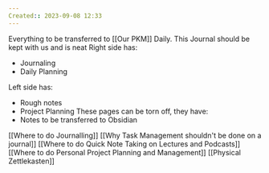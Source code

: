 ```yaml
---
Created:: 2023-09-08 12:33 
---
```

Everything to be transferred to [[Our PKM]] Daily.
This Journal should be kept with us and is neat
Right side has:
- Journaling
- Daily Planning

Left side has:
- Rough notes
- Project Planning
These pages can be torn off, they have:
- Notes to be transferred to Obsidian

[[Where to do Journalling]]
[[Why Task Management shouldn't be done on a journal]]
[[Where to do Quick Note Taking on Lectures and Podcasts]]
[[Where to do Personal Project Planning and Management]]
[[Physical Zettlekasten]]

